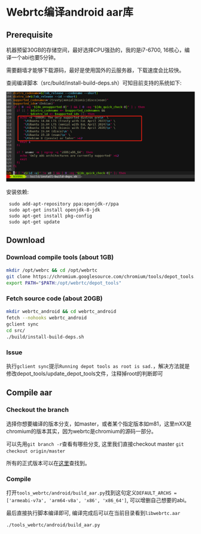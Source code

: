 # Webrtc编译android aar库


## Prerequisite 

机器预留30GB的存储空间，最好选择CPU强劲的，我的是i7-6700, 16核心，编译一个abi也要5分钟。

需要翻墙才能够下载源码，最好是使用国外的云服务器，下载速度会比较快。

查阅编译脚本（src/build/install-build-deps.sh）可知目前支持的系统如下:

![](pic/supported_system.png)

安装依赖:

```
 sudo add-apt-repository ppa:openjdk-r/ppa
 sudo apt-get install openjdk-8-jdk
 sudo apt-get install pkg-config
 sudo apt-get update
```

## Download 
### Download compile tools (about 1GB)
```sh
mkdir /opt/webrc && cd /opt/webrtc
git clone https://chromium.googlesource.com/chromium/tools/depot_tools.git
export PATH="$PATH:/opt/webrtc/depot_tools"

```

### Fetch source code (about 20GB)
```sh
mkdir webrtc_android && cd webrtc_android
fetch --nohooks webrtc_android
gclient sync
cd src/
./build/install-build-deps.sh
```

### Issue
执行`gclient sync`提示`Running depot tools as root is sad.`，解决方法就是修改depot_tools/update_depot_tools文件，注释掉root的判断即可

## Compile aar

### Checkout the branch
选择你想要编译的版本分支，如master，或者某个指定版本如m81，这里mXX是chromium的版本其实，因为webrtc是chromium的源码一部分。

可以先用`git branch -r`查看有哪些分支, 这里我们直接checkout master `git checkout origin/master`

所有的正式版本可以在[这里](https://groups.google.com/g/discuss-webrtc/search?q=%20Release%20Notes)查找到。

### Compile
打开`tools_webrtc/android/build_aar.py`找到这句定义`DEFAULT_ARCHS = ['armeabi-v7a', 'arm64-v8a', 'x86', 'x86_64']`,
可以增删自己想要的abi。

最后直接执行脚本编译即可, 编译完成后可以在当前目录看到`libwebrtc.aar`
```sh
./tools_webrtc/android/build_aar.py
```
